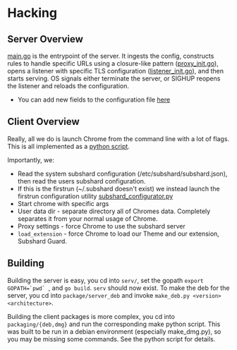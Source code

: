 # Hacking

## Server Overview

[main.go](https://github.com/twitchyliquid64/subshard/blob/master/serv/main.go) is the entrypoint of the server. It ingests the config, constructs rules to handle specific URLs using a closure-like pattern ([proxy_init.go](https://github.com/twitchyliquid64/subshard/blob/master/serv/proxy_init.go)), opens a listener with specific TLS configuration ([listener_init.go](https://github.com/twitchyliquid64/subshard/blob/master/serv/listener_init.go)), and then starts serving. OS signals either terminate the server, or SIGHUP reopens the listener and reloads the configuration.

 * You can add new fields to the configuration file  [here](https://github.com/twitchyliquid64/subshard/blob/master/serv/config.go)

## Client Overview

Really, all we do is launch Chrome from the command line with a lot of flags. This is all implemented as a [python script](https://github.com/twitchyliquid64/subshard/blob/master/client/subshard.py).

Importantly, we:

 * Read the system subshard configuration (/etc/subshard/subshard.json), then read the users subshard configuration.
 * If this is the firstrun (~/.subshard doesn't exist) we instead launch the firstrun configuration utility [subshard_configurator.py](https://github.com/twitchyliquid64/subshard/blob/master/client/subshard_configurator.py)
 * Start chrome with specific args
  * User data dir - separate directory all of Chromes data. Completely separates it from your normal usage of Chrome.
  * Proxy settings - force Chrome to use the subshard server
  * `load_extension` - force Chrome to load our Theme and our extension, Subshard Guard.

## Building

Building the server is easy, you cd into `serv/`, set the gopath ``export GOPATH=`pwd` ``, and `go build`. `serv` should now exist. To make the deb for the server, you cd into `package/server_deb` and invoke `make_deb.py <version> <architecture>`.

Building the client packages is more complex, you cd into `packaging/{deb,dmg}` and run the corresponding make python script. This was built to be run in a debian environment (especially make_dmg.py), so you may be missing some commands. See the python script for details.
